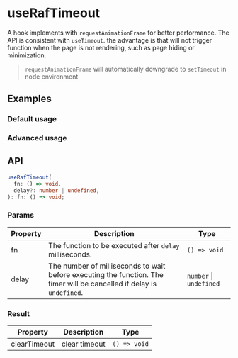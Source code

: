 # useRafTimeout

A hook implements with `requestAnimationFrame` for better performance. The API is consistent with `useTimeout`. the advantage is that will not trigger function when the page is not rendering, such as page hiding or minimization.

> `requestAnimationFrame` will automatically downgrade to `setTimeout` in node environment

## Examples

### Default usage

<code src="./demo/demo1.tsx"></code>

### Advanced usage

<code src="./demo/demo2.tsx"></code>

## API

```typescript
useRafTimeout(
  fn: () => void,
  delay?: number | undefined,
): fn: () => void;
```

### Params

| Property | Description                                                                                                            | Type                    |
| -------- | ---------------------------------------------------------------------------------------------------------------------- | ----------------------- |
| fn       | The function to be executed after `delay` milliseconds.                                                                | `() => void`            |
| delay    | The number of milliseconds to wait before executing the function. The timer will be cancelled if delay is `undefined`. | `number` \| `undefined` |

### Result

| Property     | Description   | Type         |
| ------------ | ------------- | ------------ |
| clearTimeout | clear timeout | `() => void` |
